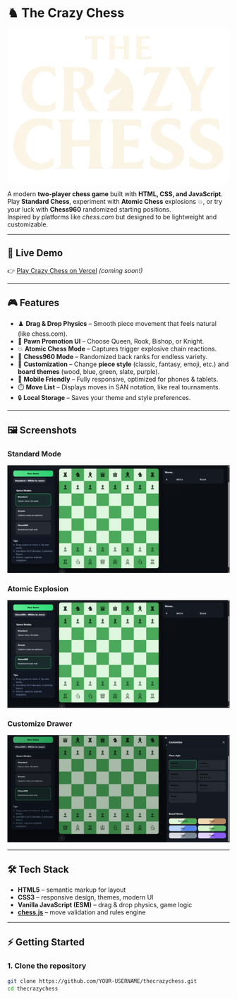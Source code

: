 # ♞ The Crazy Chess

![Crazy Chess Banner](./logo-thecrazychess.png)

A modern **two-player chess game** built with **HTML, CSS, and JavaScript**.  
Play **Standard Chess**, experiment with **Atomic Chess** explosions 💥, or try your luck with **Chess960** randomized starting positions.  
Inspired by platforms like *chess.com* but designed to be lightweight and customizable.

---

## 🚀 Live Demo
👉 [Play Crazy Chess on Vercel](https://thecrazychess.vercel.app) *(coming soon!)*  

---

## 🎮 Features

- ♟️ **Drag & Drop Physics** – Smooth piece movement that feels natural (like chess.com).  
- 👑 **Pawn Promotion UI** – Choose Queen, Rook, Bishop, or Knight.  
- 💥 **Atomic Chess Mode** – Captures trigger explosive chain reactions.  
- 🎲 **Chess960 Mode** – Randomized back ranks for endless variety.  
- 🎨 **Customization** – Change **piece style** (classic, fantasy, emoji, etc.) and **board themes** (wood, blue, green, slate, purple).  
- 📱 **Mobile Friendly** – Fully responsive, optimized for phones & tablets.  
- ⏱️ **Move List** – Displays moves in SAN notation, like real tournaments.  
- 🔒 **Local Storage** – Saves your theme and style preferences.

---

## 🖼️ Screenshots

### Standard Mode
![Standard Mode](./screenshots/standard.png)

### Atomic Explosion
![Chess 960](./screenshots/chess960.png)

### Customize Drawer
![Customize Drawer](./screenshots/customize.png)

---

## 🛠️ Tech Stack

- **HTML5** – semantic markup for layout  
- **CSS3** – responsive design, themes, modern UI  
- **Vanilla JavaScript (ESM)** – drag & drop physics, game logic  
- **[chess.js](https://github.com/jhlywa/chess.js/)** – move validation and rules engine  

---

## ⚡ Getting Started

### 1. Clone the repository
```bash
git clone https://github.com/YOUR-USERNAME/thecrazychess.git
cd thecrazychess
